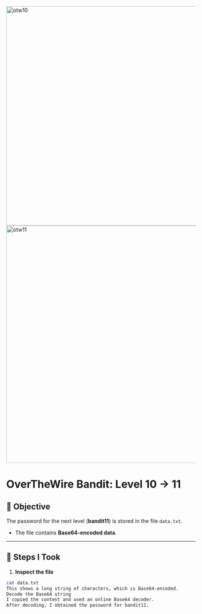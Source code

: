 <img width="856" height="582" alt="otw10" src="https://github.com/user-attachments/assets/4bb2caaa-91db-4bf9-9787-1b898224e475" />
<img width="817" height="630" alt="otw11" src="https://github.com/user-attachments/assets/aece1a0c-790f-4ed1-9ff0-2fdce25d0d14" />

# OverTheWire Bandit: Level 10 → 11

## 🎯 Objective
The password for the next level (**bandit11**) is stored in the file `data.txt`.  
- The file contains **Base64-encoded data**.

---

## 📝 Steps I Took

1. **Inspect the file**
```bash
cat data.txt
This shows a long string of characters, which is Base64-encoded.
Decode the Base64 string
I copied the content and used an online Base64 decoder.
After decoding, I obtained the password for bandit11.
